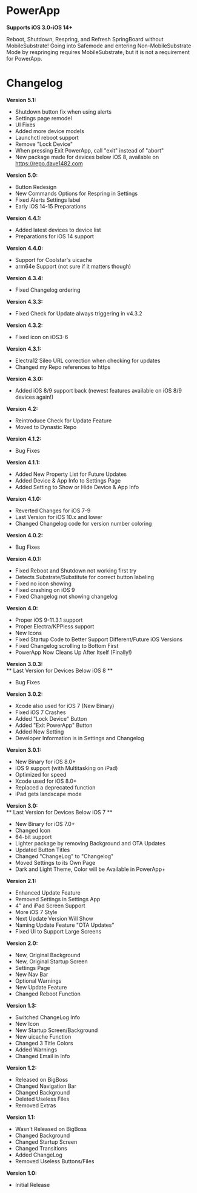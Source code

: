 # PowerApp
**Supports iOS 3.0-iOS 14+**    

Reboot, Shutdown, Respring, and Refresh SpringBoard without MobileSubstrate! Going into Safemode and entering Non-MobileSubstrate Mode by respringing requires MobileSubstrate, but it is not a requirement for PowerApp.
# Changelog
**Version 5.1:**
* Shutdown button fix when using alerts
* Settings page remodel
* UI Fixes
* Added more device models
* Launchctl reboot support
* Remove "Lock Device"
* When pressing Exit PowerApp, call "exit" instead of "abort"
* New package made for devices below iOS 8, available on
https://repo.dave1482.com

**Version 5.0:**
* Button Redesign
* New Commands Options for Respring in Settings
* Fixed Alerts Settings label
* Early iOS 14-15 Preparations

**Version 4.4.1:**
* Added latest devices to device list
* Preparations for iOS 14 support

**Version 4.4.0:**
* Support for Coolstar's uicache
* arm64e Support (not sure if it matters though)

**Version 4.3.4:**
* Fixed Changelog ordering

**Version 4.3.3:**
* Fixed Check for Update always triggering in v4.3.2

**Version 4.3.2:**
* Fixed icon on iOS3-6

**Version 4.3.1:**
* Electra12 Sileo URL correction when checking for updates
* Changed my Repo references to https

**Version 4.3.0:**
* Added iOS 8/9 support back (newest features
available on iOS 8/9 devices again!)

**Version 4.2:**
* Reintroduce Check for Update Feature
* Moved to Dynastic Repo

**Version 4.1.2:**  
* Bug Fixes

**Version 4.1.1:**  
* Added New Property List for Future Updates
* Added Device & App Info to Settings Page
* Added Setting to Show or Hide Device & App Info

**Version 4.1.0:**  
* Reverted Changes for iOS 7-9
* Last Version for iOS 10.x and lower
* Changed Changelog code for version number coloring

**Version 4.0.2:**  
* Bug Fixes

**Version 4.0.1:**  
* Fixed Reboot and Shutdown not working first try
* Detects Substrate/Substitute
for correct button labeling
* Fixed no icon showing
* Fixed crashing on iOS 9
* Fixed Changelog not showing changelog

**Version 4.0:**  
* Proper iOS 9-11.3.1 support
* Proper Electra/KPPless support
* New Icons
* Fixed Startup Code to Better Support
Different/Future iOS Versions
* Fixed Changelog scrolling to Bottom First
* PowerApp Now Cleans Up After Itself (Finally!)

**Version 3.0.3:**  
** Last Version for Devices Below iOS 8 **
* Bug Fixes

**Version 3.0.2:**  
* Xcode also used for iOS 7 (New Binary)
* Fixed iOS 7 Crashes
* Added "Lock Device" Button
* Added "Exit PowerApp" Button
* Added New Setting
* Developer Information is in Settings and Changelog

**Version 3.0.1:**  
* New Binary for iOS 8.0+
* iOS 9 support (with Multitasking on iPad)
* Optimized for speed
* Xcode used for iOS 8.0+
* Replaced a deprecated function
* iPad gets landscape mode

**Version 3.0:**  
** Last Version for Devices Below iOS 7 **
* New Binary for iOS 7.0+
* Changed Icon
* 64-bit support
* Lighter package by removing
Background and OTA Updates
* Updated Button Titles
* Changed "ChangeLog" to "Changelog"
* Moved Settings to its Own Page
* Dark and Light Theme, Color will
be Available in PowerApp+

**Version 2.1:**  
* Enhanced Update Feature
* Removed Settings in Settings App
* 4" and iPad Screen Support
* More iOS 7 Style
* Next Update Version Will Show
* Naming Update Feature
"OTA Updates"
* Fixed UI to Support Large Screens

**Version 2.0:**  
* New, Original Background
* New, Original Startup Screen
* Settings Page
* New Nav Bar
* Optional Warnings
* New Update Feature
* Changed Reboot Function

**Version 1.3:**  
* Switched ChangeLog Info
* New Icon
* New Startup Screen/Background
* New uicache Function
* Changed 3 Title Colors
* Added Warnings
* Changed Email in Info

**Version 1.2:**  
* Released on BigBoss
* Changed Navigation Bar
* Changed Background
* Deleted Useless Files
* Removed Extras

**Version 1.1:**  
* Wasn't Released on BigBoss
* Changed Background
* Changed Startup Screen
* Changed Transitions
* Added ChangeLog
* Removed Useless Buttons/Files

**Version 1.0:**  
* Initial Release
